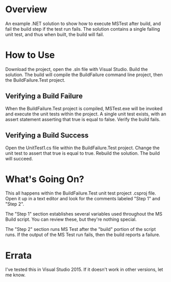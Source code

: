 # Overview
An example .NET solution to show how to execute MSTest after build, and fail the build step if the test run fails. The solution contains a single failing unit test, and thus when built, the build will fail.

# How to Use
Download the project, open the .sln file with Visual Studio. Build the solution. The build will compile the BuildFailure command line project, then the BuildFailure.Test project. 

## Verifying a Build Failure
When the BuildFailure.Test project is compiled, MSTest.exe will be invoked and execute the unit tests within the project. A single unit test exists, with an assert statement asserting that true is equal to false. Verify the build fails.

## Verifying a Build Success
Open the UnitTest1.cs file within the BuildFailure.Test project. Change the unit test to assert that true is equal to true. Rebuild the solution. The build will succeed.

# What's Going On?
This all happens within the BuildFailure.Test unit test project .csproj file. Open it up in a text editor and look for the comments labeled "Step 1" and "Step 2". 

The "Step 1" section establishes several variables used throughout the MS Build script. You can review these, but they're nothing special.

The "Step 2" section runs MS Test after the "build" portion of the script runs. If the output of the MS Test run fails, then the build reports a failure.

# Errata
I've tested this in Visual Studio 2015. If it doesn't work in other versions, let me know.

